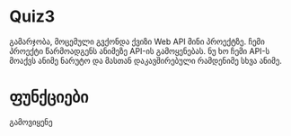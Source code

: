 # Quiz3
გამარჯობა, მოცემული გვქონდა ქვიზი Web API მინი პროექტზე.
ჩემი პროექტი წარმოადგენს ანიმეზე API-ის გამოყენებას.
ნუ ხო ჩემი API-ს მოაქვს ანიმე ნარუტო და მასთან დაკავშირებული რამდენიმე სხვა ანიმე.

# ფუნქციები

გამოვიყენე 
